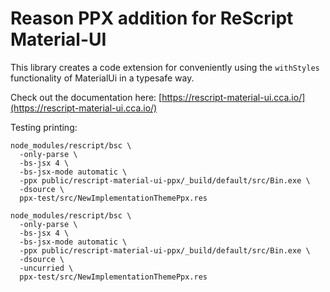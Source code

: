 # Reason PPX addition for ReScript Material-UI

This library creates a code extension for conveniently using the `withStyles` functionality of MaterialUi in a typesafe way.

Check out the documentation here: [https://rescript-material-ui.cca.io/](https://rescript-material-ui.cca.io/)

Testing printing:

```shell
node_modules/rescript/bsc \
  -only-parse \
  -bs-jsx 4 \
  -bs-jsx-mode automatic \
  -ppx public/rescript-material-ui-ppx/_build/default/src/Bin.exe \
  -dsource \
  ppx-test/src/NewImplementationThemePpx.res
```

```shell
node_modules/rescript/bsc \
  -only-parse \
  -bs-jsx 4 \
  -bs-jsx-mode automatic \
  -ppx public/rescript-material-ui-ppx/_build/default/src/Bin.exe \
  -dsource \
  -uncurried \
  ppx-test/src/NewImplementationThemePpx.res
```